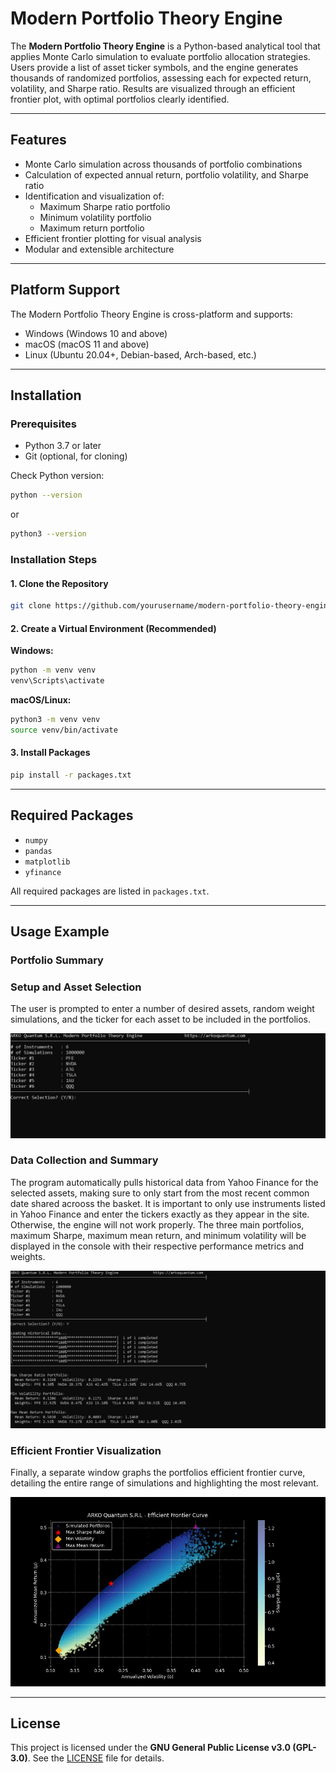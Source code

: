 # Modern Portfolio Theory Engine

The **Modern Portfolio Theory Engine** is a Python-based analytical tool that applies Monte Carlo simulation to evaluate portfolio allocation strategies. Users provide a list of asset ticker symbols, and the engine generates thousands of randomized portfolios, assessing each for expected return, volatility, and Sharpe ratio. Results are visualized through an efficient frontier plot, with optimal portfolios clearly identified.

---

## Features

- Monte Carlo simulation across thousands of portfolio combinations  
- Calculation of expected annual return, portfolio volatility, and Sharpe ratio  
- Identification and visualization of:
  - Maximum Sharpe ratio portfolio  
  - Minimum volatility portfolio  
  - Maximum return portfolio  
- Efficient frontier plotting for visual analysis  
- Modular and extensible architecture

---

## Platform Support

The Modern Portfolio Theory Engine is cross-platform and supports:

- Windows (Windows 10 and above)  
- macOS (macOS 11 and above)  
- Linux (Ubuntu 20.04+, Debian-based, Arch-based, etc.)

---

## Installation

### Prerequisites

- Python 3.7 or later  
- Git (optional, for cloning)

Check Python version:

```bash
python --version
```

or

```bash
python3 --version
```

### Installation Steps

#### 1. Clone the Repository

```bash
git clone https://github.com/yourusername/modern-portfolio-theory-engine.git
```

#### 2. Create a Virtual Environment (Recommended)

**Windows:**

```cmd
python -m venv venv
venv\Scripts\activate
```

**macOS/Linux:**

```bash
python3 -m venv venv
source venv/bin/activate
```

#### 3. Install Packages

```bash
pip install -r packages.txt
```

---

## Required Packages

- `numpy`  
- `pandas`  
- `matplotlib`  
- `yfinance`

All required packages are listed in `packages.txt`.

---

## Usage Example

### Portfolio Summary

### Setup and Asset Selection
The user is prompted to enter a number of desired assets, random weight simulations, and the ticker for each asset to be included in the portfolios.

![Efficient Frontier Curve](Examples/Screenshot(1).jpg)

### Data Collection and Summary
The program automatically pulls historical data from Yahoo Finance for the selected assets, making sure to only start from the most recent common date shared acrooss the basket. It is important to only use instruments listed in Yahoo Finance and enter the tickers exactly as they appear in the site. Otherwise, the engine will not work properly. The three main portfolios, maximum Sharpe, maximum mean return, and minimum volatility will be displayed in the console with their respective performance metrics and weights.

![Efficient Frontier Curve](Examples/Screenshot(2).jpg)

### Efficient Frontier Visualization
Finally, a separate window graphs the portfolios efficient frontier curve, detailing the entire range of simulations and highlighting the most relevant.

![Efficient Frontier Curve](Examples/Graph.jpg)

---

## License

This project is licensed under the **GNU General Public License v3.0 (GPL-3.0)**. See the [LICENSE](LICENSE) file for details.
